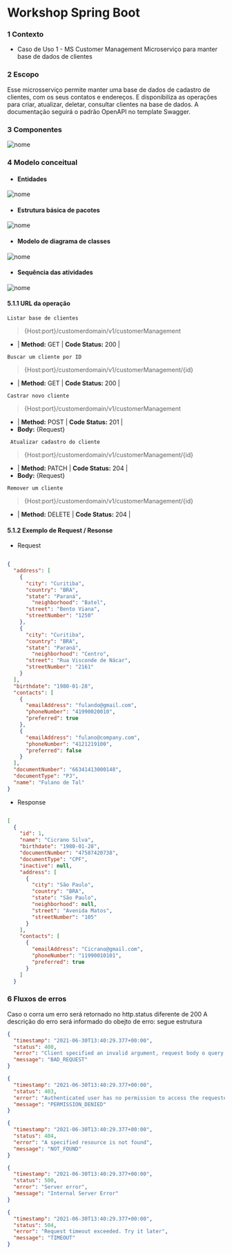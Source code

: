 # Workshop Spring Boot 

### **1 Contexto**
- Caso de Uso 1 - MS Customer Management
 Microserviço para manter base de dados de clientes

### **2 Escopo**
Esse microsserviço permite manter uma base de dados de cadastro de clientes, com os seus contatos e endereços. E disponibiliza as operações para criar, atualizar, deletar, consultar clientes na base de dados. A documentação seguirá o padrão OpenAPI no template Swagger.

### **3 Componentes**

![nome](src/main/resources/static/img/componets.png)

### **4 Modelo conceitual**
- #### Entidades
![nome](src/main/resources/static/img/entidades.png)

- #### Estrutura básica de pacotes 
![nome](src/main/resources/static/img/pacotes.png)

- #### Modelo de diagrama de classes 
![nome](src/main/resources/static/img/classes.png)

- #### Sequência das atividades 
![nome](src/main/resources/static/img/sequence.png)


#### 5.1.1 URL da operação
`Listar base de clientes`
> {Host:port}/customerdomain/v1/customerManagement 
- | **Method:** GET |  **Code Status:** 200 |
 
`Buscar um cliente por ID`
> {Host:port}/customerdomain/v1/customerManagement/{id}
- | **Method:** GET |  **Code Status:** 200 |

`Castrar novo cliente`
> {Host:port}/customerdomain/v1/customerManagement
- | **Method:** POST |  **Code Status:** 201 |
- **Body:** {Request}

` Atualizar cadastro do cliente`
> {Host:port}/customerdomain/v1/customerManagement/{id}
- | **Method:** PATCH |  **Code Status:** 204 |
- **Body:** {Request}

`Remover um cliente`
> {Host:port}/customerdomain/v1/customerManagement/{id}
- | **Method:** DELETE |  **Code Status:** 204 |


#### 5.1.2 Exemplo de Request / Resonse

- Request
```json

{
  "address": [
    {
      "city": "Curitiba",
      "country": "BRA",      
      "state": "Paraná",
	    "neighborhood": "Batel",
      "street": "Bento Viana",
      "streetNumber": "1250"
    },
	{
      "city": "Curitiba",
      "country": "BRA",      
      "state": "Paraná",
	    "neighborhood": "Centro",
      "street": "Rua Visconde de Nácar",
      "streetNumber": "2161"
    }
  ],
  "birthdate": "1980-01-28",
  "contacts": [
    {
      "emailAddress": "fulando@gmail.com",
      "phoneNumber": "41990020010",
      "preferred": true
    },
	{
      "emailAddress": "fulano@company.com",
      "phoneNumber": "4121219100",
      "preferred": false
    }
  ],
  "documentNumber": "66341413000148",
  "documentType": "PJ",  
  "name": "Fulano de Tal"
}

```

- Response

```json

[
  {
    "id": 1,
    "name": "Cicrano Silva",
    "birthdate": "1980-01-28",
    "documentNumber": "47587420738",
    "documentType": "CPF",
    "inactive": null,
    "address": [
      {
        "city": "São Paulo",
        "country": "BRA",
        "state": "São Paulo",
        "neighborhood": null,
        "street": "Avenida Matos",
        "streetNumber": "105"
      }
    ],
    "contacts": [
      {
        "emailAddress": "Cicrano@gmail.com",
        "phoneNumber": "11990010101",
        "preferred": true
      }
    ]
  }

```


### **6 Fluxos de erros**
Caso o corra um erro será retornado no http.status diferente de 200
A descrição do erro será informado do obejto de erro: segue estrutura

```json
{
  "timestamp": "2021-06-30T13:40:29.377+00:00",
  "status": 400,
  "error": "Client specified an invalid argument, request body o query param",
  "message": "BAD_REQUEST"
}
```

```json
{
  "timestamp": "2021-06-30T13:40:29.377+00:00",
  "status": 403,
  "error": "Authenticated user has no permission to access the requested resource",
  "message": "PERMISSION_DENIED"
}
```

```json
{
  "timestamp": "2021-06-30T13:40:29.377+00:00",
  "status": 404,
  "error": "A specified resource is not found",
  "message": "NOT_FOUND"
}
```

```json
{
  "timestamp": "2021-06-30T13:40:29.377+00:00",
  "status": 500,
  "error": "Server error",
  "message": "Internal Server Error"
}
```

```json
{
  "timestamp": "2021-06-30T13:40:29.377+00:00",
  "status": 504,
  "error": "Request timeout exceeded. Try it later",
  "message": "TIMEOUT"
}
```
